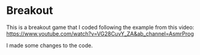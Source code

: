 # Breakout
This is a breakout game that I coded following the example from this video:
https://www.youtube.com/watch?v=VG28CuvY_ZA&ab_channel=AsmrProg

I made some changes to the code.

